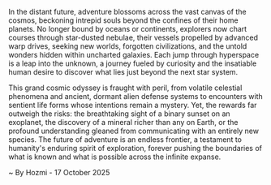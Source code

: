
In the distant future, adventure blossoms across the vast canvas of the cosmos, beckoning intrepid souls beyond the confines of their home planets. No longer bound by oceans or continents, explorers now chart courses through star-dusted nebulae, their vessels propelled by advanced warp drives, seeking new worlds, forgotten civilizations, and the untold wonders hidden within uncharted galaxies. Each jump through hyperspace is a leap into the unknown, a journey fueled by curiosity and the insatiable human desire to discover what lies just beyond the next star system.

This grand cosmic odyssey is fraught with peril, from volatile celestial phenomena and ancient, dormant alien defense systems to encounters with sentient life forms whose intentions remain a mystery. Yet, the rewards far outweigh the risks: the breathtaking sight of a binary sunset on an exoplanet, the discovery of a mineral richer than any on Earth, or the profound understanding gleaned from communicating with an entirely new species. The future of adventure is an endless frontier, a testament to humanity's enduring spirit of exploration, forever pushing the boundaries of what is known and what is possible across the infinite expanse.

~ By Hozmi - 17 October 2025
